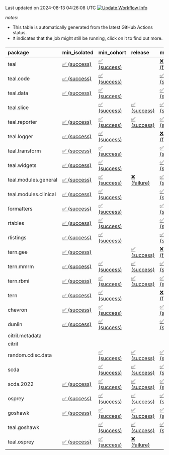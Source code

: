 Last updated on 2024-08-13 04:26:08 UTC [![Update Workflow
Info](https://github.com/averissimo/verdepcheck-status/actions/workflows/update.yaml/badge.svg)](https://github.com/averissimo/verdepcheck-status/actions/workflows/update.yaml)

*notes:*

-   This table is automatically generated from the latest GitHub Actions
    status.
-   ❓ indicates that the job might still be running, click on it to
    find out more.

<table>
<colgroup>
<col style="width: 4%" />
<col style="width: 24%" />
<col style="width: 24%" />
<col style="width: 23%" />
<col style="width: 24%" />
</colgroup>
<thead>
<tr class="header">
<th style="text-align: left;">package</th>
<th style="text-align: left;">min_isolated</th>
<th style="text-align: left;">min_cohort</th>
<th style="text-align: left;">release</th>
<th style="text-align: left;">max</th>
</tr>
</thead>
<tbody>
<tr class="odd">
<td style="text-align: left;">teal</td>
<td
style="text-align: left;"><a href="https://github.com/insightsengineering/teal/actions/runs/10336786446/job/28612904725">✅
(success)</a></td>
<td
style="text-align: left;"><a href="https://github.com/insightsengineering/teal/actions/runs/10336786446/job/28612904648">✅
(success)</a></td>
<td style="text-align: left;"></td>
<td
style="text-align: left;"><a href="https://github.com/insightsengineering/teal/actions/runs/10336786446/job/28612904682">❌
(failure)</a></td>
</tr>
<tr class="even">
<td style="text-align: left;">teal.code</td>
<td
style="text-align: left;"><a href="https://github.com/insightsengineering/teal.code/actions/runs/10336799017/job/28612930729">✅
(success)</a></td>
<td
style="text-align: left;"><a href="https://github.com/insightsengineering/teal.code/actions/runs/10336799017/job/28612930674">✅
(success)</a></td>
<td style="text-align: left;"></td>
<td
style="text-align: left;"><a href="https://github.com/insightsengineering/teal.code/actions/runs/10336799017/job/28612930624">✅
(success)</a></td>
</tr>
<tr class="odd">
<td style="text-align: left;">teal.data</td>
<td
style="text-align: left;"><a href="https://github.com/insightsengineering/teal.data/actions/runs/10336789637/job/28612911365">✅
(success)</a></td>
<td
style="text-align: left;"><a href="https://github.com/insightsengineering/teal.data/actions/runs/10336789637/job/28612911227">✅
(success)</a></td>
<td style="text-align: left;"></td>
<td
style="text-align: left;"><a href="https://github.com/insightsengineering/teal.data/actions/runs/10336789637/job/28612911294">✅
(success)</a></td>
</tr>
<tr class="even">
<td style="text-align: left;">teal.slice</td>
<td style="text-align: left;"></td>
<td
style="text-align: left;"><a href="https://github.com/insightsengineering/teal.slice/actions/runs/10336794337/job/28612920901">✅
(success)</a></td>
<td
style="text-align: left;"><a href="https://github.com/insightsengineering/teal.slice/actions/runs/10336794337/job/28612920986">✅
(success)</a></td>
<td
style="text-align: left;"><a href="https://github.com/insightsengineering/teal.slice/actions/runs/10336794337/job/28612920789">✅
(success)</a></td>
</tr>
<tr class="odd">
<td style="text-align: left;">teal.reporter</td>
<td
style="text-align: left;"><a href="https://github.com/insightsengineering/teal.reporter/actions/runs/10336791565/job/28612915348">✅
(success)</a></td>
<td
style="text-align: left;"><a href="https://github.com/insightsengineering/teal.reporter/actions/runs/10336791565/job/28612915083">✅
(success)</a></td>
<td
style="text-align: left;"><a href="https://github.com/insightsengineering/teal.reporter/actions/runs/10336791565/job/28612915295">✅
(success)</a></td>
<td
style="text-align: left;"><a href="https://github.com/insightsengineering/teal.reporter/actions/runs/10336791565/job/28612915233">✅
(success)</a></td>
</tr>
<tr class="even">
<td style="text-align: left;">teal.logger</td>
<td
style="text-align: left;"><a href="https://github.com/insightsengineering/teal.logger/actions/runs/10336787653/job/28659908031">✅
(success)</a></td>
<td
style="text-align: left;"><a href="https://github.com/insightsengineering/teal.logger/actions/runs/10336787653/job/28659909021">✅
(success)</a></td>
<td style="text-align: left;"></td>
<td
style="text-align: left;"><a href="https://github.com/insightsengineering/teal.logger/actions/runs/10336787653/job/28659908539">❌
(failure)</a></td>
</tr>
<tr class="odd">
<td style="text-align: left;">teal.transform</td>
<td
style="text-align: left;"><a href="https://github.com/insightsengineering/teal.transform/actions/runs/10336792248/job/28612916507">✅
(success)</a></td>
<td
style="text-align: left;"><a href="https://github.com/insightsengineering/teal.transform/actions/runs/10336792248/job/28612916387">✅
(success)</a></td>
<td style="text-align: left;"></td>
<td
style="text-align: left;"><a href="https://github.com/insightsengineering/teal.transform/actions/runs/10336792248/job/28612916441">✅
(success)</a></td>
</tr>
<tr class="even">
<td style="text-align: left;">teal.widgets</td>
<td
style="text-align: left;"><a href="https://github.com/insightsengineering/teal.widgets/actions/runs/10336803894/job/28612940577">✅
(success)</a></td>
<td
style="text-align: left;"><a href="https://github.com/insightsengineering/teal.widgets/actions/runs/10336803894/job/28612940522">✅
(success)</a></td>
<td style="text-align: left;"></td>
<td
style="text-align: left;"><a href="https://github.com/insightsengineering/teal.widgets/actions/runs/10336803894/job/28612940472">✅
(success)</a></td>
</tr>
<tr class="odd">
<td style="text-align: left;">teal.modules.general</td>
<td
style="text-align: left;"><a href="https://github.com/insightsengineering/teal.modules.general/actions/runs/10336786911/job/28612905727">✅
(success)</a></td>
<td
style="text-align: left;"><a href="https://github.com/insightsengineering/teal.modules.general/actions/runs/10336786911/job/28612905542">✅
(success)</a></td>
<td
style="text-align: left;"><a href="https://github.com/insightsengineering/teal.modules.general/actions/runs/10336786911/job/28612905785">❌
(failure)</a></td>
<td
style="text-align: left;"><a href="https://github.com/insightsengineering/teal.modules.general/actions/runs/10336786911/job/28612905656">✅
(success)</a></td>
</tr>
<tr class="even">
<td style="text-align: left;">teal.modules.clinical</td>
<td
style="text-align: left;"><a href="https://github.com/insightsengineering/teal.modules.clinical/actions/runs/10336798573/job/28612929356">✅
(success)</a></td>
<td
style="text-align: left;"><a href="https://github.com/insightsengineering/teal.modules.clinical/actions/runs/10336798573/job/28612929276">✅
(success)</a></td>
<td style="text-align: left;"></td>
<td
style="text-align: left;"><a href="https://github.com/insightsengineering/teal.modules.clinical/actions/runs/10336798573/job/28612929196">✅
(success)</a></td>
</tr>
<tr class="odd">
<td style="text-align: left;">formatters</td>
<td
style="text-align: left;"><a href="https://github.com/insightsengineering/formatters/actions/runs/10336795616/job/28612923085">✅
(success)</a></td>
<td
style="text-align: left;"><a href="https://github.com/insightsengineering/formatters/actions/runs/10336795616/job/28612922911">✅
(success)</a></td>
<td style="text-align: left;"></td>
<td
style="text-align: left;"><a href="https://github.com/insightsengineering/formatters/actions/runs/10336795616/job/28612922994">✅
(success)</a></td>
</tr>
<tr class="even">
<td style="text-align: left;">rtables</td>
<td
style="text-align: left;"><a href="https://github.com/insightsengineering/rtables/actions/runs/10336787045/job/28612906000">✅
(success)</a></td>
<td
style="text-align: left;"><a href="https://github.com/insightsengineering/rtables/actions/runs/10336787045/job/28612906147">✅
(success)</a></td>
<td style="text-align: left;"></td>
<td
style="text-align: left;"><a href="https://github.com/insightsengineering/rtables/actions/runs/10336787045/job/28612906075">✅
(success)</a></td>
</tr>
<tr class="odd">
<td style="text-align: left;">rlistings</td>
<td
style="text-align: left;"><a href="https://github.com/insightsengineering/rlistings/actions/runs/10336789925/job/28612911767">✅
(success)</a></td>
<td
style="text-align: left;"><a href="https://github.com/insightsengineering/rlistings/actions/runs/10336789925/job/28612911682">✅
(success)</a></td>
<td style="text-align: left;"></td>
<td
style="text-align: left;"><a href="https://github.com/insightsengineering/rlistings/actions/runs/10336789925/job/28612911610">✅
(success)</a></td>
</tr>
<tr class="even">
<td style="text-align: left;">tern.gee</td>
<td
style="text-align: left;"><a href="https://github.com/insightsengineering/tern.gee/actions/runs/10336797053/job/28612926514">✅
(success)</a></td>
<td style="text-align: left;"></td>
<td
style="text-align: left;"><a href="https://github.com/insightsengineering/tern.gee/actions/runs/10336797053/job/28612926595">✅
(success)</a></td>
<td
style="text-align: left;"><a href="https://github.com/insightsengineering/tern.gee/actions/runs/10336797053/job/28612926447">❌
(failure)</a></td>
</tr>
<tr class="odd">
<td style="text-align: left;">tern.mmrm</td>
<td
style="text-align: left;"><a href="https://github.com/insightsengineering/tern.mmrm/actions/runs/10336803015/job/28612938452">✅
(success)</a></td>
<td
style="text-align: left;"><a href="https://github.com/insightsengineering/tern.mmrm/actions/runs/10336803015/job/28612938361">✅
(success)</a></td>
<td
style="text-align: left;"><a href="https://github.com/insightsengineering/tern.mmrm/actions/runs/10336803015/job/28612938502">✅
(success)</a></td>
<td
style="text-align: left;"><a href="https://github.com/insightsengineering/tern.mmrm/actions/runs/10336803015/job/28612938227">✅
(success)</a></td>
</tr>
<tr class="even">
<td style="text-align: left;">tern.rbmi</td>
<td
style="text-align: left;"><a href="https://github.com/insightsengineering/tern.rbmi/actions/runs/10336794701/job/28612921481">✅
(success)</a></td>
<td
style="text-align: left;"><a href="https://github.com/insightsengineering/tern.rbmi/actions/runs/10336794701/job/28612921402">✅
(success)</a></td>
<td
style="text-align: left;"><a href="https://github.com/insightsengineering/tern.rbmi/actions/runs/10336794701/job/28612921550">✅
(success)</a></td>
<td
style="text-align: left;"><a href="https://github.com/insightsengineering/tern.rbmi/actions/runs/10336794701/job/28612921277">✅
(success)</a></td>
</tr>
<tr class="odd">
<td style="text-align: left;">tern</td>
<td
style="text-align: left;"><a href="https://github.com/insightsengineering/tern/actions/runs/10336791497/job/28612915200">✅
(success)</a></td>
<td
style="text-align: left;"><a href="https://github.com/insightsengineering/tern/actions/runs/10336791497/job/28612915146">✅
(success)</a></td>
<td style="text-align: left;"></td>
<td
style="text-align: left;"><a href="https://github.com/insightsengineering/tern/actions/runs/10336791497/job/28612915068">❌
(failure)</a></td>
</tr>
<tr class="even">
<td style="text-align: left;">chevron</td>
<td
style="text-align: left;"><a href="https://github.com/insightsengineering/chevron/actions/runs/10336797775/job/28612927884">✅
(success)</a></td>
<td
style="text-align: left;"><a href="https://github.com/insightsengineering/chevron/actions/runs/10336797775/job/28612927775">✅
(success)</a></td>
<td style="text-align: left;"></td>
<td
style="text-align: left;"><a href="https://github.com/insightsengineering/chevron/actions/runs/10336797775/job/28612927692">✅
(success)</a></td>
</tr>
<tr class="odd">
<td style="text-align: left;">dunlin</td>
<td
style="text-align: left;"><a href="https://github.com/insightsengineering/dunlin/actions/runs/10336797800/job/28612927950">✅
(success)</a></td>
<td
style="text-align: left;"><a href="https://github.com/insightsengineering/dunlin/actions/runs/10336797800/job/28612927872">✅
(success)</a></td>
<td style="text-align: left;"></td>
<td
style="text-align: left;"><a href="https://github.com/insightsengineering/dunlin/actions/runs/10336797800/job/28612927744">✅
(success)</a></td>
</tr>
<tr class="even">
<td style="text-align: left;">citril.metadata</td>
<td style="text-align: left;"></td>
<td style="text-align: left;"></td>
<td style="text-align: left;"></td>
<td style="text-align: left;"></td>
</tr>
<tr class="odd">
<td style="text-align: left;">citril</td>
<td style="text-align: left;"></td>
<td style="text-align: left;"></td>
<td style="text-align: left;"></td>
<td style="text-align: left;"></td>
</tr>
<tr class="even">
<td style="text-align: left;">random.cdisc.data</td>
<td style="text-align: left;"></td>
<td
style="text-align: left;"><a href="https://github.com/insightsengineering/random.cdisc.data/actions/runs/10336795202/job/28612922342">✅
(success)</a></td>
<td
style="text-align: left;"><a href="https://github.com/insightsengineering/random.cdisc.data/actions/runs/10336795202/job/28612922557">✅
(success)</a></td>
<td
style="text-align: left;"><a href="https://github.com/insightsengineering/random.cdisc.data/actions/runs/10336795202/job/28612922458">✅
(success)</a></td>
</tr>
<tr class="odd">
<td style="text-align: left;">scda</td>
<td style="text-align: left;"></td>
<td
style="text-align: left;"><a href="https://github.com/insightsengineering/scda/actions/runs/10336796394/job/28612924699">✅
(success)</a></td>
<td
style="text-align: left;"><a href="https://github.com/insightsengineering/scda/actions/runs/10336796394/job/28612924624">✅
(success)</a></td>
<td
style="text-align: left;"><a href="https://github.com/insightsengineering/scda/actions/runs/10336796394/job/28612924666">✅
(success)</a></td>
</tr>
<tr class="even">
<td style="text-align: left;">scda.2022</td>
<td
style="text-align: left;"><a href="https://github.com/insightsengineering/scda.2022/actions/runs/10336794308/job/28612920887">✅
(success)</a></td>
<td
style="text-align: left;"><a href="https://github.com/insightsengineering/scda.2022/actions/runs/10336794308/job/28612920603">✅
(success)</a></td>
<td
style="text-align: left;"><a href="https://github.com/insightsengineering/scda.2022/actions/runs/10336794308/job/28612920985">✅
(success)</a></td>
<td
style="text-align: left;"><a href="https://github.com/insightsengineering/scda.2022/actions/runs/10336794308/job/28612920798">✅
(success)</a></td>
</tr>
<tr class="odd">
<td style="text-align: left;">osprey</td>
<td
style="text-align: left;"><a href="https://github.com/insightsengineering/osprey/actions/runs/10336801171/job/28612934755">✅
(success)</a></td>
<td
style="text-align: left;"><a href="https://github.com/insightsengineering/osprey/actions/runs/10336801171/job/28612934852">✅
(success)</a></td>
<td
style="text-align: left;"><a href="https://github.com/insightsengineering/osprey/actions/runs/10336801171/job/28612934816">✅
(success)</a></td>
<td
style="text-align: left;"><a href="https://github.com/insightsengineering/osprey/actions/runs/10336801171/job/28612934785">✅
(success)</a></td>
</tr>
<tr class="even">
<td style="text-align: left;">goshawk</td>
<td
style="text-align: left;"><a href="https://github.com/insightsengineering/goshawk/actions/runs/10336795841/job/28612923361">✅
(success)</a></td>
<td
style="text-align: left;"><a href="https://github.com/insightsengineering/goshawk/actions/runs/10336795841/job/28612923167">✅
(success)</a></td>
<td
style="text-align: left;"><a href="https://github.com/insightsengineering/goshawk/actions/runs/10336795841/job/28612923434">✅
(success)</a></td>
<td
style="text-align: left;"><a href="https://github.com/insightsengineering/goshawk/actions/runs/10336795841/job/28612923310">✅
(success)</a></td>
</tr>
<tr class="odd">
<td style="text-align: left;">teal.goshawk</td>
<td style="text-align: left;"></td>
<td
style="text-align: left;"><a href="https://github.com/insightsengineering/teal.goshawk/actions/runs/10336794558/job/28612921292">✅
(success)</a></td>
<td
style="text-align: left;"><a href="https://github.com/insightsengineering/teal.goshawk/actions/runs/10336794558/job/28612921364">✅
(success)</a></td>
<td
style="text-align: left;"><a href="https://github.com/insightsengineering/teal.goshawk/actions/runs/10336794558/job/28612921181">✅
(success)</a></td>
</tr>
<tr class="even">
<td style="text-align: left;">teal.osprey</td>
<td
style="text-align: left;"><a href="https://github.com/insightsengineering/teal.osprey/actions/runs/10336799496/job/28612931687">✅
(success)</a></td>
<td
style="text-align: left;"><a href="https://github.com/insightsengineering/teal.osprey/actions/runs/10336799496/job/28612931620">✅
(success)</a></td>
<td
style="text-align: left;"><a href="https://github.com/insightsengineering/teal.osprey/actions/runs/10336799496/job/28612931765">❌
(failure)</a></td>
<td style="text-align: left;"></td>
</tr>
</tbody>
</table>
